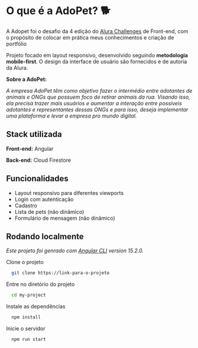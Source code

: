 
# O que é a AdoPet? 🐕

A Adopet foi o desafio da 4 edição do [Alura Challenges](https://www.alura.com.br/challenges/front-end) de Front-end, com o propósito de colocar em prática meus conhecimentos e criação de portfólio

Projeto focado em layout responsivo, desenvolvido seguindo **metodologia mobile-first**. O design da interface de usuário são fornecidos e de autoria da Alura.

**Sobre a AdoPet:**

*A empresa AdoPet têm como objetivo fazer o intermédio entre adotantes de animais e ONGs que possuem foco de retirar animais da rua. Visando isso, ela precisa trazer mais usuários e aumentar a interação entre possíveis adotantes e representantes dessas ONGs e para isso, deseja implementar uma plataforma e levar a empresa pro mundo digital.*

## Stack utilizada

**Front-end:** Angular

**Back-end:** Cloud Firestore

## Funcionalidades

- Layout responsivo para diferentes viewports
- Login com autenticação 
- Cadastro
- Lista de pets (não dinâmico)
- Formulário de mensagem (não dinâmico)

## Rodando localmente

*Este projeto foi genrado com [Angular CLI](https://github.com/angular/angular-cli) version 15.2.0.*

Clone o projeto

```bash
  git clone https://link-para-o-projeto
```

Entre no diretório do projeto

```bash
  cd my-project
```

Instale as dependências

```bash
  npm install
```

Inicie o servidor

```bash
  npm run start
```